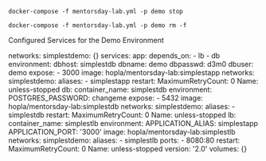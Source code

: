 	docker-compose -f mentorsday-lab.yml -p demo stop

	docker-compose -f mentorsday-lab.yml -p demo rm -f


Configured Services for the Demo Environment
	
networks:
  simplestdemo: {}
services:
  app:
    depends_on:
    - lb
    - db
    environment:
      dbhost: simplestdb
      dbname: demo
      dbpasswd: d3m0
      dbuser: demo
    expose:
    - 3000
    image: hopla/mentorsday-lab:simplestapp
    networks:
      simplestdemo:
        aliases:
        - simplestapp
    restart:
      MaximumRetryCount: 0
      Name: unless-stopped
  db:
    container_name: simplestdb
    environment:
      POSTGRES_PASSWORD: changeme
    expose:
    - 5432
    image: hopla/mentorsday-lab:simplestdb
    networks:
      simplestdemo:
        aliases:
        - simplestdb
    restart:
      MaximumRetryCount: 0
      Name: unless-stopped
  lb:
    container_name: simplestlb
    environment:
      APPLICATION_ALIAS: simplestapp
      APPLICATION_PORT: '3000'
    image: hopla/mentorsday-lab:simplestlb
    networks:
      simplestdemo:
        aliases:
        - simplestlb
    ports:
    - 8080:80
    restart:
      MaximumRetryCount: 0
      Name: unless-stopped
version: '2.0'
volumes: {}

